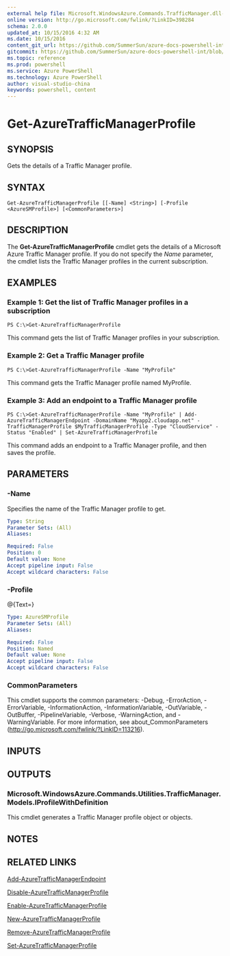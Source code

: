 ```yaml
---
external help file: Microsoft.WindowsAzure.Commands.TrafficManager.dll-Help.xml
online version: http://go.microsoft.com/fwlink/?LinkID=398284
schema: 2.0.0
updated_at: 10/15/2016 4:32 AM
ms.date: 10/15/2016
content_git_url: https://github.com/SummerSun/azure-docs-powershell-int/blob/master/azureps-cmdlets-docs/ServiceManagement/Azure.TrafficManager/v2.0/CmdletMDs/Get-AzureTrafficManagerProfile.md
gitcommit: https://github.com/SummerSun/azure-docs-powershell-int/blob/1bfd8e268acfc1799ad3f17c5a982578f54443cf/azureps-cmdlets-docs/ServiceManagement/Azure.TrafficManager/v2.0/CmdletMDs/Get-AzureTrafficManagerProfile.md
ms.topic: reference
ms.prod: powershell
ms.service: Azure PowerShell
ms.technology: Azure PowerShell
author: visual-studio-china
keywords: powershell, content
---
```


# Get-AzureTrafficManagerProfile

## SYNOPSIS
Gets the details of a Traffic Manager profile.

## SYNTAX

```
Get-AzureTrafficManagerProfile [[-Name] <String>] [-Profile <AzureSMProfile>] [<CommonParameters>]
```

## DESCRIPTION
The **Get-AzureTrafficManagerProfile** cmdlet gets the details of a Microsoft Azure Traffic Manager profile.
If you do not specify the *Name* parameter, the cmdlet lists the Traffic Manager profiles in the current subscription.

## EXAMPLES

### Example 1: Get the list of Traffic Manager profiles in a subscription
```
PS C:\>Get-AzureTrafficManagerProfile
```

This command gets the list of Traffic Manager profiles in your subscription.

### Example 2: Get a Traffic Manager profile
```
PS C:\>Get-AzureTrafficManagerProfile -Name "MyProfile"
```

This command gets the Traffic Manager profile named MyProfile.

### Example 3: Add an endpoint to a Traffic Manager profile
```
PS C:\>Get-AzureTrafficManagerProfile -Name "MyProfile" | Add-AzureTrafficManagerEndpoint -DomainName "Myapp2.cloudapp.net" -TrafficManagerProfile $MyTrafficManagerProfile -Type "CloudService" -Status "Enabled" | Set-AzureTrafficManagerProfile
```

This command adds an endpoint to a Traffic Manager profile, and then saves the profile.

## PARAMETERS

### -Name
Specifies the name of the Traffic Manager profile to get.

```yaml
Type: String
Parameter Sets: (All)
Aliases: 

Required: False
Position: 0
Default value: None
Accept pipeline input: False
Accept wildcard characters: False
```

### -Profile
@{Text=}

```yaml
Type: AzureSMProfile
Parameter Sets: (All)
Aliases: 

Required: False
Position: Named
Default value: None
Accept pipeline input: False
Accept wildcard characters: False
```

### CommonParameters
This cmdlet supports the common parameters: -Debug, -ErrorAction, -ErrorVariable, -InformationAction, -InformationVariable, -OutVariable, -OutBuffer, -PipelineVariable, -Verbose, -WarningAction, and -WarningVariable. For more information, see about_CommonParameters (http://go.microsoft.com/fwlink/?LinkID=113216).

## INPUTS

## OUTPUTS

### Microsoft.WindowsAzure.Commands.Utilities.TrafficManager.Models.IProfileWithDefinition
This cmdlet generates a Traffic Manager profile object or objects.

## NOTES

## RELATED LINKS

[Add-AzureTrafficManagerEndpoint](.\Add-AzureTrafficManagerEndpoint.md)

[Disable-AzureTrafficManagerProfile](.\Disable-AzureTrafficManagerProfile.md)

[Enable-AzureTrafficManagerProfile](.\Enable-AzureTrafficManagerProfile.md)

[New-AzureTrafficManagerProfile](.\New-AzureTrafficManagerProfile.md)

[Remove-AzureTrafficManagerProfile](.\Remove-AzureTrafficManagerProfile.md)

[Set-AzureTrafficManagerProfile](.\Set-AzureTrafficManagerProfile.md)

